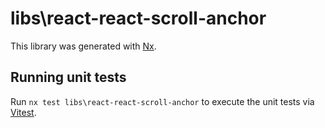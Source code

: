 # libs\react-react-scroll-anchor

This library was generated with [Nx](https://nx.dev).

## Running unit tests

Run `nx test libs\react-react-scroll-anchor` to execute the unit tests via [Vitest](https://vitest.dev/).
